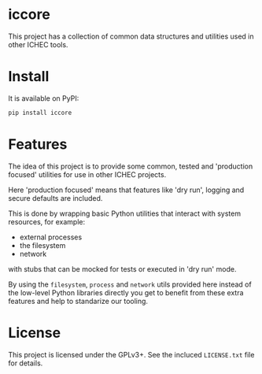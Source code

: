 # iccore

This project has a collection of common data structures and utilities used in other ICHEC tools.

# Install  #

It is available on PyPI:

``` sh
pip install iccore
```

# Features #

The idea of this project is to provide some common, tested and 'production focused' utilities for use in other ICHEC projects.

Here 'production focused' means that features like 'dry run', logging and secure defaults are included.

This is done by wrapping basic Python utilities that interact with system resources, for example:

* external processes
* the filesystem
* network 

with stubs that can be mocked for tests or executed in 'dry run' mode.

By using the `filesystem`, `process` and `network` utils provided here instead of the low-level Python libraries directly you get to benefit from these extra features and help to standarize our tooling.

# License #

This project is licensed under the GPLv3+. See the incluced `LICENSE.txt` file for details.

